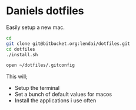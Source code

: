 # Daniels dotfiles

Easily setup a new mac.

```sh
cd 
git clone git@bitbucket.org:lendai/dotfiles.git
cd dotfiles
./install.sh

open ~/dotfiles/.gitconfig
```

This will;
* Setup the terminal
* Set a bunch of default values for macos
* Install the applications i use often
